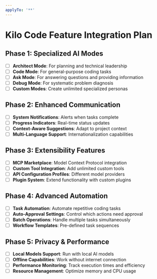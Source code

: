```yaml
---
applyTo: '**'
---
```


# Kilo Code Feature Integration Plan

## Phase 1: Specialized AI Modes

- [ ] **Architect Mode**: For planning and technical leadership
- [ ] **Code Mode**: For general-purpose coding tasks
- [ ] **Ask Mode**: For answering questions and providing information
- [ ] **Debug Mode**: For systematic problem diagnosis
- [ ] **Custom Modes**: Create unlimited specialized personas

## Phase 2: Enhanced Communication

- [ ] **System Notifications**: Alerts when tasks complete
- [ ] **Progress Indicators**: Real-time status updates
- [ ] **Context-Aware Suggestions**: Adapt to project context
- [ ] **Multi-Language Support**: Internationalization capabilities

## Phase 3: Extensibility Features

- [ ] **MCP Marketplace**: Model Context Protocol integration
- [ ] **Custom Tool Integration**: Add unlimited custom tools
- [ ] **API Configuration Profiles**: Different model providers
- [ ] **Plugin System**: Extend functionality with custom plugins

## Phase 4: Advanced Automation

- [ ] **Task Automation**: Automate repetitive coding tasks
- [ ] **Auto-Approval Settings**: Control which actions need approval
- [ ] **Batch Operations**: Handle multiple tasks simultaneously
- [ ] **Workflow Templates**: Pre-defined task sequences

## Phase 5: Privacy & Performance

- [ ] **Local Models Support**: Run with local AI models
- [ ] **Offline Capabilities**: Work without internet connection
- [ ] **Performance Monitoring**: Track execution times and efficiency
- [ ] **Resource Management**: Optimize memory and CPU usage
